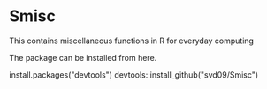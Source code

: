 # Smisc
This contains miscellaneous functions in R for everyday computing 

The package can be installed from here.

install.packages("devtools")
devtools::install_github("svd09/Smisc")
